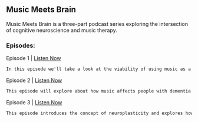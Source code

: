 ## Music Meets Brain

Music Meets Brain is a three-part podcast series exploring the intersection of cognitive neuroscience and music therapy.

### Episodes:


Episode 1 | [Listen Now](./Audio/MusicMeetsBrain1.mp3)
```markdown
In this episode we'll take a look at the viability of using music as a learning tool. We'll begin with an overview of some basic concepts, before taking a look at three significant research studies.
```

Episode 2 | [Listen Now](./Audio/MusicMeetsBrain2.mp3)
```markdown
This episode will explore about how music affects people with dementia with different approaches and what part of the brain engages.
```

Episode 3 | [Listen Now](./Audio/MusicMeetsBrain3.mp3)
```markdown
This episode introduces the concept of neuroplasticity and explores how music is used in sensorimotor rehabilitation after stroke or traumatic brain injury.
```
